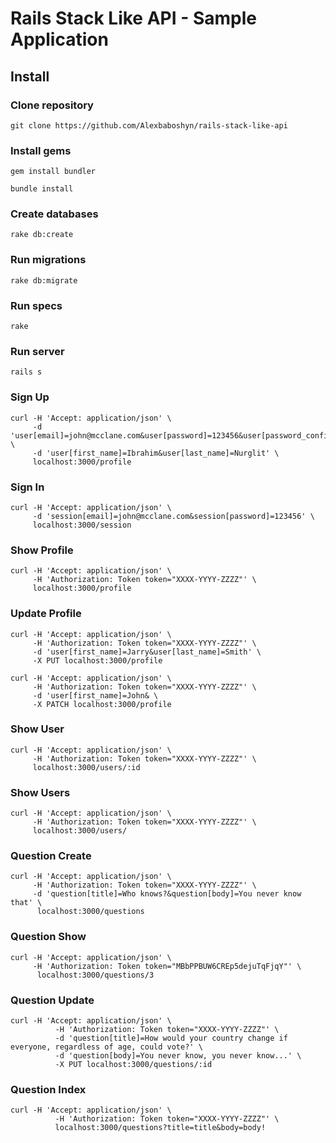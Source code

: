 # Rails Stack Like API - Sample Application

## Install

### Clone repository

```
git clone https://github.com/Alexbaboshyn/rails-stack-like-api
```

### Install gems

```
gem install bundler
```

```
bundle install
```

### Create databases

```
rake db:create
```

### Run migrations

```
rake db:migrate
```

### Run specs

```
rake
```

### Run server

```
rails s
```

### Sign Up

```
curl -H 'Accept: application/json' \
     -d 'user[email]=john@mcclane.com&user[password]=123456&user[password_confirmation]=123456' \
     -d 'user[first_name]=Ibrahim&user[last_name]=Nurglit' \
     localhost:3000/profile

```

### Sign In

```
curl -H 'Accept: application/json' \
     -d 'session[email]=john@mcclane.com&session[password]=123456' \
     localhost:3000/session
```

### Show Profile

```
curl -H 'Accept: application/json' \
     -H 'Authorization: Token token="XXXX-YYYY-ZZZZ"' \
     localhost:3000/profile
```

### Update Profile

```
curl -H 'Accept: application/json' \
     -H 'Authorization: Token token="XXXX-YYYY-ZZZZ"' \
     -d 'user[first_name]=Jarry&user[last_name]=Smith' \
     -X PUT localhost:3000/profile

curl -H 'Accept: application/json' \
     -H 'Authorization: Token token="XXXX-YYYY-ZZZZ"' \
     -d 'user[first_name]=John& \
     -X PATCH localhost:3000/profile
```

### Show User

```
curl -H 'Accept: application/json' \
     -H 'Authorization: Token token="XXXX-YYYY-ZZZZ"' \
     localhost:3000/users/:id

```

### Show Users

```
curl -H 'Accept: application/json' \
     -H 'Authorization: Token token="XXXX-YYYY-ZZZZ"' \
     localhost:3000/users/
```

### Question Create

```
curl -H 'Accept: application/json' \
     -H 'Authorization: Token token="XXXX-YYYY-ZZZZ"' \
     -d 'question[title]=Who knows?&question[body]=You never know that' \
      localhost:3000/questions
```

### Question Show

```
curl -H 'Accept: application/json' \
     -H 'Authorization: Token token="MBbPPBUW6CREp5dejuTqFjqY"' \
      localhost:3000/questions/3

```

### Question Update

```
curl -H 'Accept: application/json' \
          -H 'Authorization: Token token="XXXX-YYYY-ZZZZ"' \
          -d 'question[title]=How would your country change if everyone, regardless of age, could vote?' \
          -d 'question[body]=You never know, you never know...' \
          -X PUT localhost:3000/questions/:id

```

### Question Index

```
curl -H 'Accept: application/json' \
          -H 'Authorization: Token token="XXXX-YYYY-ZZZZ"' \
          localhost:3000/questions?title=title&body=body!
```

